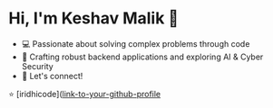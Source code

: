 # Hi, I'm Keshav Malik 👋

- 💻 Passionate about solving complex problems through code
- 🚀 Crafting robust backend applications and exploring AI & Cyber Security
- 📧 Let's connect!

⭐ [iridhicode]([link-to-your-github-profile](https://github.com/iridhicode)
